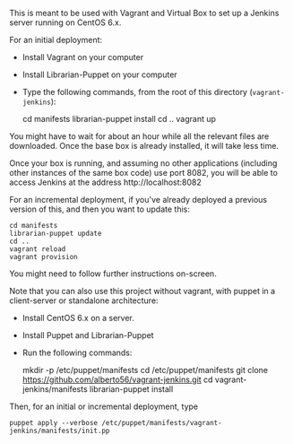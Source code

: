 This is meant to be used with Vagrant and Virtual Box to set up a Jenkins server running on CentOS 6.x.

For an initial deployment:

 * Install Vagrant on your computer
 * Install Librarian-Puppet on your computer
 * Type the following commands, from the root of this directory (`vagrant-jenkins`):

    cd manifests
    librarian-puppet install
    cd ..
    vagrant up

You might have to wait for about an hour while all the relevant files are downloaded. Once the base box is already installed, it will take less time.

Once your box is running, and assuming no other applications (including other instances of the same box code) use port 8082, you will be able to access Jenkins at the address http://localhost:8082

For an incremental deployment, if you've already deployed a previous version of this, and then you want to update this:

    cd manifests
    librarian-puppet update
    cd ..
    vagrant reload
    vagrant provision

You might need to follow further instructions on-screen.

Note that you can also use this project without vagrant, with puppet in a client-server or standalone architecture:

 * Install CentOS 6.x on a server.
 * Install Puppet and Librarian-Puppet
 * Run the following commands:

    mkdir -p /etc/puppet/manifests
    cd /etc/puppet/manifests
    git clone https://github.com/alberto56/vagrant-jenkins.git
    cd vagrant-jenkins/manifests
    librarian-puppet install

Then, for an initial or incremental deployment, type
    
    puppet apply --verbose /etc/puppet/manifests/vagrant-jenkins/manifests/init.pp
